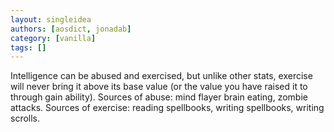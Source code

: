 ```yaml
---
layout: singleidea
authors: [aosdict, jonadab]
category: [vanilla]
tags: []
---
```

Intelligence can be abused and exercised, but unlike other stats, exercise will never bring it above its base value (or the value you have raised it to through gain ability). Sources of abuse: mind flayer brain eating, zombie attacks. Sources of exercise: reading spellbooks, writing spellbooks, writing scrolls.
